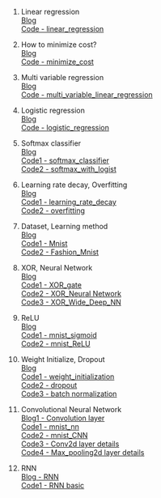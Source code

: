 1. Linear regression  
[Blog](https://www.notion.so/pervin0527/1-Regression-9e8bd24449d4406f92b7d1abd5086f7a)  
[Code - linear_regression](https://github.com/pervin0527/pervinco/blob/master/DL_Note/ch01_linear_regression.py)

2. How to minimize cost?  
[Blog](https://www.notion.so/pervin0527/2-How-to-minimize-cost-6d97fdea34ab491896be70db8aba5134)  
[Code - minimize_cost](https://github.com/pervin0527/pervinco/blob/master/DL_Note/ch02_how_to_minimize_cost.py)

3. Multi variable regression  
[Blog](https://www.notion.so/pervin0527/3-Multi-variable-linear-regression-2614a84a256146d68bb1db9dbe1143c2)  
[Code - multi_variable_linear_regression](https://github.com/pervin0527/pervinco/blob/master/DL_Note/ch03_multi_variable_linear_regression.py)

4. Logistic regression  
[Blog](https://www.notion.so/pervin0527/4-Logistic-Regression-7edeb22f639f422d86fff1b619bbbd3c)  
[Code - logistic_regression](https://github.com/pervin0527/pervinco/blob/master/DL_Note/ch04_logistic_regression.py)

5. Softmax classifier  
[Blog](https://www.notion.so/pervin0527/5-Softmax-930e1a4fd2014efa982a3a05ff633a6d)  
[Code1 - softmax_classifier](https://github.com/pervin0527/pervinco/blob/master/DL_Note/ch05-1_softmax_classifier.py)  
[Code2 - softmax_with_logist](https://github.com/pervin0527/pervinco/blob/master/DL_Note/ch05-2_softmax_classification.py)

6. Learning rate decay, Overfitting  
[Blog](https://www.notion.so/pervin0527/6-Learning-rate-Decay-Overfitting-f693b91705fa486486fac18ae914d2ef)  
[Code1 - learning_rate_decay](https://github.com/pervin0527/pervinco/blob/master/DL_Note/ch06-1_learning_rate.py)  
[Code2 - overfitting](https://github.com/pervin0527/pervinco/blob/master/DL_Note/ch06-2_overfitting.py)

7. Dataset, Learning method  
[Blog](https://www.notion.so/pervin0527/7-Dataset-Training-cf8f60b405544b6eacaf67671e5613b5)  
[Code1 - Mnist](https://github.com/pervin0527/pervinco/blob/master/DL_Note/ch07-1_mnist_train.py)  
[Code2 - Fashion_Mnist](https://github.com/pervin0527/pervinco/blob/master/DL_Note/ch07-2_fashion_mnist.py)

8. XOR, Neural Network  
[Blog](https://www.notion.so/pervin0527/8-Deep-Learning-40d45ad355504e4ab7f543c9360f50d0)  
[Code1 - XOR_gate](https://github.com/pervin0527/pervinco/blob/master/DL_Note/ch08-1_XOR.py)  
[Code2 - XOR_Neural Network](https://github.com/pervin0527/pervinco/blob/master/DL_Note/ch08-2_XOR_Neural_network.py)  
[Code3 - XOR_Wide_Deep_NN](https://github.com/pervin0527/pervinco/blob/master/DL_Note/ch08-3_XOR_wide_deep_nn.py)

9. ReLU  
[Blog](https://www.notion.so/pervin0527/9-ReLU-f211ee4e9da94e67a22749537a5c23ed)  
[Code1 - mnist_sigmoid](https://github.com/pervin0527/pervinco/blob/master/DL_Note/ch09-1_mnist_sigmoid.py)  
[Code2 - mnist_ReLU](https://github.com/pervin0527/pervinco/blob/master/DL_Note/ch09-2_mnist_relu.py)  

10. Weight Initialize, Dropout  
[Blog](https://www.notion.so/pervin0527/10-Weight-initialization-Drop-out-cab240c5863e49f5b5e751f923edec6f)  
[Code1 - weight_initialization](https://github.com/pervin0527/pervinco/blob/master/DL_Note/ch10-1_weight_initialization.py)  
[Code2 - dropout](https://github.com/pervin0527/pervinco/blob/master/DL_Note/ch10-2_dropout.py)  
[Code3 - batch normalization](https://github.com/pervin0527/pervinco/blob/master/DL_Note/ch10-3_batch_normalization.py)  

11. Convolutional Neural Network  
[Blog1 - Convolution layer](https://www.notion.so/pervin0527/11-Convolutional-Neural-Network-ef919427042a423ca0c01a73d3390fe0)  
[Code1 - mnist_nn](https://github.com/pervin0527/pervinco/blob/master/DL_Note/ch11-1_just_nn.py)  
[Code2 - mnist_CNN](https://github.com/pervin0527/pervinco/blob/master/DL_Note/ch11-2_cnn.py)  
[Code3 - Conv2d layer details](https://github.com/pervin0527/pervinco/blob/master/DL_Note/ch11-3_convolution_detail.py)  
[Code4 - Max_pooling2d layer details](https://github.com/pervin0527/pervinco/blob/master/DL_Note/ch11-4_maxpooling_detail.py)

12. RNN  
[Blog - RNN](https://www.notion.so/pervin0527/12-RNN-3a3d60b5c77e409a93b9534aceb02d07)  
[Code1 - RNN basic](https://github.com/pervin0527/pervinco/blob/master/DL_Note/ch12-0_rnn_basics.py)